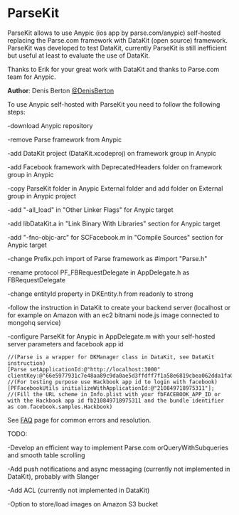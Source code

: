ParseKit
========

ParseKit allows to use Anypic (ios app by parse.com/anypic) self-hosted replacing the Parse.com framework with DataKit (open source) framework.
ParseKit was developed to test DataKit, currently ParseKit is still inefficient but useful at least to evaluate the use of DataKit.

Thanks to Erik for your great work with DataKit and thanks to Parse.com team for Anypic.

**Author**: Denis Berton [@DenisBerton](https://twitter.com/DenisBerton)

To use Anypic self-hosted with ParseKit you need to follow the following steps:

-download Anypic repository

-remove Parse framework from Anypic

-add DataKit project (DataKit.xcodeproj) on framework group in Anypic

-add Facebook framework with DeprecatedHeaders folder on framework group in Anypic

-copy ParseKit folder in Anypic External folder and add folder on External group in Anypic project

-add "-all_load" in "Other Linker Flags" for Anypic target

-add libDataKit.a in "Link Binary With Libraries" section for Anypic target

-add "-fno-objc-arc" for SCFacebook.m in "Compile Sources" section for Anypic target

-change Prefix.pch import of Parse framework as #import "Parse.h"

-rename protocol PF_FBRequestDelegate in AppDelegate.h as FBRequestDelegate

-change entityId property in DKEntity.h from readonly to strong

-follow the instruction in DataKit to create your backend server (localhost or for example on Amazon with an ec2 bitnami node.js image connected to mongohq service)

-configure ParseKit for Anypic in AppDelegate.m with your self-hosted server parameters and facebook app id 

    //(Parse is a wrapper for DKManager class in DataKit, see DataKit instruction)
    [Parse setApplicationId:@"http://localhost:3000" clientKey:@"66e5977931c7e48aa89c9da0ae5d3ffdff7f1a58e6819cbea062dda1fa050296"];    
    //(For testing purpose use Hackbook app id to login with facebook)
    [PFFacebookUtils initializeWithApplicationId:@"210849718975311"];
    //(Fill the URL scheme in Info.plist with your fbFACEBOOK_APP_ID or with the Hackbook app id fb210849718975311 and the bundle identifier as com.facebook.samples.Hackbook)
    

See [FAQ](https://github.com/OneMoreThing/ParseKit/wiki/FAQ) page for common errors and resolution.


TODO:

-Develop an efficient way to implement Parse.com orQueryWithSubqueries and smooth table scrolling 

-Add push notifications and async messaging (currently not implemented in DataKit), probably with Slanger

-Add ACL (currently not implemented in DataKit)

-Option to store/load images on Amazon S3 bucket
